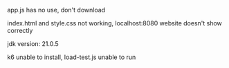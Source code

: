 app.js has no use, don't download

index.html and style.css not working, localhost:8080 website doesn't show correctly

jdk version: 21.0.5

k6 unable to install, load-test.js unable to run
